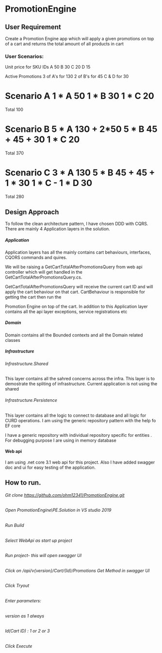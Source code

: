 # PromotionEngine

## User Requirement

Create a Promotion Engine app which will apply a given promotions on top of a cart and returns the total amount of all products in cart

### User Scenarios:
Unit price for SKU IDs
A      50
B      30
C      20
D      15

Active Promotions
3 of A's for 130
2 of B's for 45
C & D for 30

Scenario A
1 * A     50
1 * B     30
1 * C     20
======
Total     100

Scenario B
5 * A     130 + 2*50
5 * B     45 + 45 + 30
1 * C     20
======
Total     370

Scenario C
3 * A     130
5 * B     45 + 45 + 1 * 30
1 * C     -
1 * D     30
======
Total     280

## Design Approach

To follow the clean architecture pattern, I have chosen DDD with CQRS. There are mainly 4 Application layers in the solution.

##### Application

Application layers has all the mainly contains cart behaviours, interfaces, CQORS commands and quires.

We will be raising a GetCartTotalAfterPromotionsQuery from web api controller which will get handled in the GetCartTotalAfterPromotionsQuery.cs.

GetCartTotalAfterPromotionsQuery will receive the current cart ID and will apply the cart behaviour on that cart. CartBehaviour is responsible for getting the cart then run the

Promotion Engine on top of the cart. In addition to this Application layer contains all the api layer exceptions, service registrations etc

##### Domain

Domain contains all the Bounded contexts and all the Domain related classes

##### Infrastructure

###### Infrastructure.Shared

This layer contains all the sahred concerns across the infra. This layer is to demostrate the spliting of infrastructure. Current application is not using the shared

###### Infrastructure.Persistence

This layer contains all the logic to connect to database  and all logic for CURD operations. I am using the generic repository pattern with the help fo EF core

I have a generic repository with individual repository specific for entities . For debugging purpose I are using in memory database

#### Web api

I am using .net core 3.1 web api for this project. Also I have added swagger doc and ui for easy testing of the application.

## How to run.

###### Git clone https://github.com/ohm12341/PromotionEngine.git
###### Open  PromotionEngine\PE.Solution in VS studio 2019
###### Run Build
###### Select WebApi as start up project
###### Run project- this will open swagger UI
###### Click on /api/v{version}/Cart/{Id}/Promotions Get Method in swagger UI
###### Click Tryout

###### Enter parameters:
###### version as 1 always
###### Id(Cart ID) : 1 or 2 or 3

###### Click Execute



